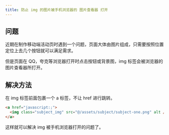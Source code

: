```yaml
---
title: 防止 img 的图片被手机浏览器的 图片查看器 打开
---
```


## 问题

近期在制作移动端活动页时遇到一个问题，页面大体由图片组成，只需要按照位置定位上去几个按钮就可以满足需求。

但是页面在 QQ，夸克等浏览器打开时点击按钮或背景图，img 标签会被浏览器的图片查看器所打开。

## 解决方法

在 img 标签前面包裹一个 a 标签，不让 href 进行跳转。

```html
<a href="javascript:;">
  <img class="subject_img" src="@/assets/subject/subject-one.png" alt />
</a>
```

这样就可以解决 img 被手机浏览器打开的问题了。
